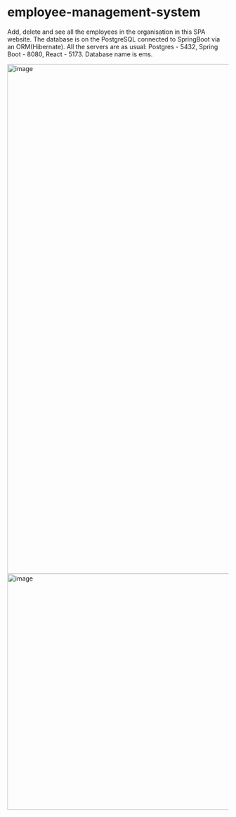 # employee-management-system
Add, delete and see all the employees in the organisation in this SPA website. 
The database is on the PostgreSQL connected to SpringBoot via an ORM(Hibernate).
All the servers are as usual: Postgres - 5432, Spring Boot - 8080, React - 5173.
Database name is ems.





<img width="1183" height="1159" alt="image" src="https://github.com/user-attachments/assets/85a09cb1-2ad2-4aff-9eb1-4ebe3175234c" />
<img width="1249" height="537" alt="image" src="https://github.com/user-attachments/assets/078f0755-dfa8-43a5-a1ac-5315eada29c0" />

